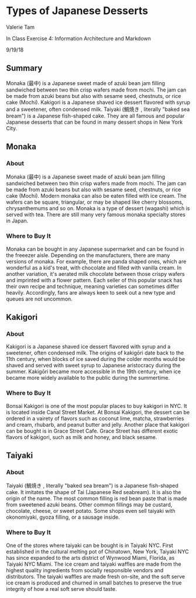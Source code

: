 # Types of Japanese Desserts

Valerie Tam

In Class Exercise 4: Information Architecture and Markdown

9/19/18

## Summary
Monaka (最中) is a Japanese sweet made of azuki bean jam filling sandwiched between two thin crisp wafers made from mochi. The jam can be made from azuki beans but also with sesame seed, chestnuts, or rice cake (Mochi). Kakigori is a Japanese shaved ice dessert flavored with syrup and a sweetener, often condensed milk. Taiyaki (鯛焼き , literally "baked sea bream") is a Japanese fish-shaped cake. They are all famous and popular Japanese desserts that can be found in many dessert shops in New York City.

## Monaka

### About 
Monaka (最中) is a Japanese sweet made of azuki bean jam filling sandwiched between two thin crisp wafers made from mochi. The jam can be made from azuki beans but also with sesame seed, chestnuts, or rice cake (Mochi). Modern monaka can also be eaten filled with ice cream. The wafers can be square, triangular, or may be shaped like cherry blossoms, chrysanthemums and so on. Monaka is a type of dessert (wagashi) which is served with tea. There are still many very famous monaka specialty stores in Japan.

### Where to Buy It
Monaka can be bought in any Japanese supermarket and can be found in the freeezer aisle. Depending on the manufacturers, there are many versions of monaka. For example, there are panda shaped ones, which are wonderful as a kid's treat, with chocolate and filled with vanilla cream. In another variation, it's aerated milk chocolate between those crispy wafers and imprinted with a flower pattern. Each seller of this popular snack has their own recipe and technique, meaning varieties can sometimes differ heavily. Accordingly, fans are always keen to seek out a new type and queues are not uncommon.


## Kakigori 

### About 
Kakigori is a Japanese shaved ice dessert flavored with syrup and a sweetener, often condensed milk. The origins of kakigōri date back to the 11th century, when blocks of ice saved during the colder months would be shaved and served with sweet syrup to Japanese aristocracy during the summer. Kakigōri became more accessible in the 19th century, when ice became more widely available to the public during the summertime.

### Where to Buy It
Bonsai Kakigori is one of the most popular places to buy kakigori in NYC. It is located inside Canal Street Market. At Bonsai Kakigori, the dessert can be ordered in a vairety of flavors such as coconut lime, matcha, strawberries and cream, rhubarb, and peanut butter and jelly. Another place that kakigori can be bought is in Grace Street Cafe. Grace Street has different exotic flavors of kakigori, such as milk and honey, and black sesame.

## Taiyaki

### About 
Taiyaki (鯛焼き , literally "baked sea bream") is a Japanese fish-shaped cake. It imitates the shape of Tai (Japanese Red seabream). It is also the origin of the name. The most common filling is red bean paste that is made from sweetened azuki beans. Other common fillings may be custard, chocolate, cheese, or sweet potato. Some shops even sell taiyaki with okonomiyaki, gyoza filling, or a sausage inside.

### Where to Buy It
One of the stores where taiyaki can be bought is in Taiyaki NYC. First established in the cultural melting pot of Chinatown, New York, Taiyaki NYC has since expanded to the arts district of Wynwood Miami, Florida, as Taiyaki NYC Miami. The ice cream and taiyaki waffles are made from the highest quality ingredients from socially responsible vendors and distributors. The taiyaki waffles are made fresh on-site, and the soft serve ice cream is produced and churned in small batches to preserve the true integrity of how a real soft serve should taste. 
